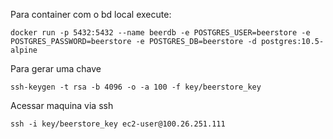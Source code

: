 Para container com o bd local execute:
```
docker run -p 5432:5432 --name beerdb -e POSTGRES_USER=beerstore -e POSTGRES_PASSWORD=beerstore -e POSTGRES_DB=beerstore -d postgres:10.5-alpine

```

Para gerar uma chave 
```
ssh-keygen -t rsa -b 4096 -o -a 100 -f key/beerstore_key
```

Acessar maquina via ssh
```
ssh -i key/beerstore_key ec2-user@100.26.251.111
```